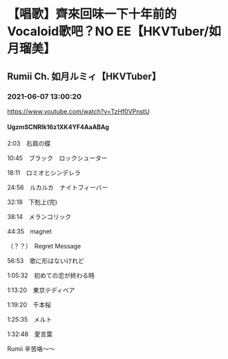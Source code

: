 # 【唱歌】齊來回味一下十年前的Vocaloid歌吧？NO EE【HKVTuber/如月瑠美】

## Rumii Ch. 如月ルミィ【HKVTuber】

### 2021-06-07 13:00:20

https://www.youtube.com/watch?v=TzHf0VPnstU

#### UgzmSCNRIk16z1XK4YF4AaABAg

2:03　右肩の蝶



10:45　ブラック　ロックシューター



18:11　ロミオとシンデレラ



24:56　ルカルカ　ナイトフィーバー



32:18　下剋上(完)



38:14　メランコリック



44:35　magnet



（？？）　Regret Message



56:53　歌に形はないけれど



1:05:32　初めての恋が終わる時



1:13:20　東京テディベア



1:19:20　千本桜



1:25:35　メルト



1:32:48　愛言葉





Rumii 辛苦咯～～

